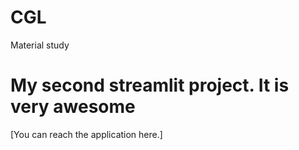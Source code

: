 # CGL
Material study
# My second streamlit project. It is very awesome
[You can reach the application here.]
